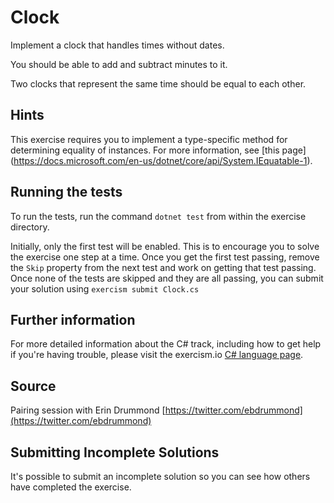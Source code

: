 # Clock

Implement a clock that handles times without dates.

You should be able to add and subtract minutes to it.

Two clocks that represent the same time should be equal to each other.

## Hints
This exercise requires you to implement a type-specific method for determining equality of instances.
For more information, see [this page]
(https://docs.microsoft.com/en-us/dotnet/core/api/System.IEquatable-1).


## Running the tests

To run the tests, run the command `dotnet test` from within the exercise directory.

Initially, only the first test will be enabled. This is to encourage you to solve the exercise one step at a time.
Once you get the first test passing, remove the `Skip` property from the next test and work on getting that test passing.
Once none of the tests are skipped and they are all passing, you can submit your solution 
using `exercism submit Clock.cs`

## Further information

For more detailed information about the C# track, including how to get help if
you're having trouble, please visit the exercism.io [C# language page](http://exercism.io/languages/csharp/resources).

## Source

Pairing session with Erin Drummond [https://twitter.com/ebdrummond](https://twitter.com/ebdrummond)

## Submitting Incomplete Solutions
It's possible to submit an incomplete solution so you can see how others have completed the exercise.
